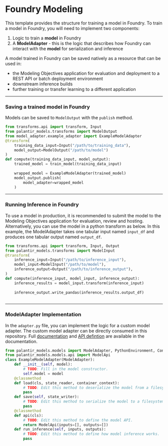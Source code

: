 # Foundry Modeling
This template provides the structure for training a model in Foundry.
To train a model in Foundry, you will need to implement two components:
1. Logic to train a **model** in Foundry
2. A **ModelAdapter** - this is the logic that describes how Foundry can interact with the **model** for serialization and inference

A model trained in Foundry can be saved natively as a resource that can be used in:
- the Modeling Objectives application for evaluation and deployment to a REST API or batch deployment environment
- downstream inference builds
- further training or transfer learning to a different application
***
### Saving a trained model in Foundry
Models can be saved to `ModelOutput` with the `publish` method.
```python
from transforms.api import transform, Input
from palantir_models.transforms import ModelOutput
from model_adapter.example_adapter import ExampleModelAdapter           # This is the ModelAdapter implemented in this repository
@transform(
    training_data_input=Input("/path/to/training_data"),
    model_output=ModelOutput("/path/to/model")
)
def compute(training_data_input, model_output):
    trained_model = train_model(training_data_input)                    # 1. Train the model in a python transform
                                                                        #    You implement #train_model with your custom training logic
    wrapped_model = ExampleModelAdapter(trained_model)                  # 2. Wrap the trained model in a ModelAdapter
    model_output.publish(                                               # 3. Save the wrapped model to Foundry
        model_adapter=wrapped_model                                     #    Foundry will call ModelAdapter.save
    )
```
***
### Running Inference in Foundry
To use a model in production, it is recommended to submit the model to
the Modeling Objectives application for evaluation, review and hosting.
Alternatively, you can use the model in a python transform as below.
In this example, the ModelAdapter takes one tabular input named `input_df` and produces
one tabular output named `output_df`.
```python
from transforms.api import transform, Input, Output
from palantir_models.transforms import ModelInput
@transform(
    inference_input=Input("/path/to/inference_input"),
    model_input=ModelInput("/path/to/model"),                           # model will be an instance of ExampleModelAdapter
    inference_output=Output("/path/to/inference_output"),
)
def compute(inference_input, model_input, inference_output):             
    inference_results = model_input.transform(inference_input)          # 1. Call ModelAdapter.transform with the inputs specified in ModelAdapter.api
                                                                        # Inference results will be the returned as a named tuple of outputs from ModelAdapter.run_inference
    inference_output.write_pandas(inference_results.output_df)          # 2. Collect the desired output from the named tuple of inference result outputs and 
                                                                        # write model inference results back to Foundry
```
***
### ModelAdapter Implementation
In the `adapter.py` file, you can implement the logic for a custom model adapter. The custom model adapter can be directly consumed in this repository.
Full [documentation](/docs/foundry/model-integration/tutorial-train-code-repositories/) and [API defintion](/docs/foundry/integrate-models/model-adapter-reference/) are available in the documentation.
```python
from palantir_models.models import ModelAdapter, PythonEnvironment, CondaDependency
from palantir_models.models.api import ModelApi
class ExampleModelAdapter(ModelAdapter):
    def __init__(self, model):
        # TODO: Fill in the model constructor.
        self.model = model
    @classmethod
    def load(cls, state_reader, container_context):
        # TODO: Edit this method to deserialize the model from a filesystem.
        pass
    def save(self, state_writer):
        # TODO: Edit this method to serialize the model to a filesystem.
        pass
    @classmethod
    def api(cls):
        # TODO: Edit this method to define the model API.
        return ModelApi(inputs=[], outputs=[])
    def run_inference(self, inputs, outputs):
        # TODO: Edit this method to define how model inference works.
        pass
```
